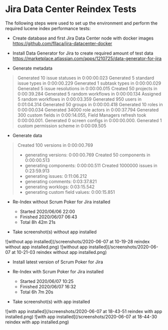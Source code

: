 Jira Data Center Reindex Tests
==============================

The following steps were used to set up the environment and perform the required lucene index performance tests:

* Create database and first Jira Data Center node with docker images    
  https://github.com/fllaca/jira-datacenter-docker

* Install Data Generator for Jira to create required amount of test data    
  https://marketplace.atlassian.com/apps/1210725/data-generator-for-jira

* Generate metadata

> Generated 10 issue statuses in 0:00:00.023
> Generated 5 standard issue types in 0:00:00.229
> Generated 1 subtask types in 0:00:00.029
> Generated 5 issue resolutions in 0:00:00.015
> Created 50 projects in 0:00:39.284
> Generated 5 random workflows in 0:00:00.134
> Assigned 5 random workflows in 0:00:03.359
> Generated 950 users in 0:01:04.314
> Generated 50 groups in 0:00:00.418
> Generated 10 roles in 0:00:00.034
> Generated 34000 role actors in 0:00:37.794
> Generated 300 custom fields in 0:00:14.055, Field Managers refresh took 0:00:00.001.
> Generated 0 screen configs in 0:00:00.000.
> Generated 1 custom permission scheme in 0:00:09.505

* Generate data

> Created 100 versions in 0:00:00.769
> - generating versions: 0:00:00.769
> Created 50 components in 0:00:00.513
> - generating components: 0:00:00.511
> Created 1000000 issues in 0:23:59.913
> - generating issues: 0:11:06.212
> - generating comments: 0:03:37.821
> - generating worklogs: 0:03:15.542
> - generating custom field values: 0:00:15.851

* Re-Index without Scrum Poker for Jira installed

    * Started  2020/06/06 22:00
    * Finished 2020/06/07 06:43
    * Total    8h 42m 21s

* Take screenshot(s) without app installed

![without app installed](/screenshots/2020-06-07 at 10-19-28 reindex without app installed.png)
![without app installed](/screenshots/2020-06-07 at 10-21-03 reindex without app installed.png)

* Install latest version of Scrum Poker for Jira

* Re-Index with Scrum Poker for Jira installed

   * Started   2020/06/07 10:25
   * Finished  2020/06/07 16:32
   * Total     6h 7m 20s

* Take screenshot(s) with app installed

![with app installed](/screenshots/2020-06-07 at 18-43-51 reindex with app installed.png)
![with app installed](/screenshots/2020-06-07 at 18-44-30 reindex with app installed.png)
